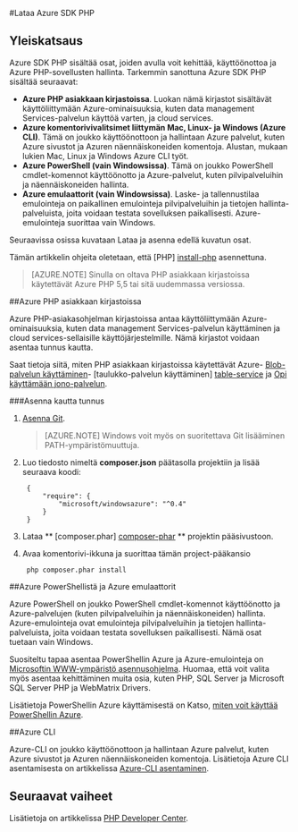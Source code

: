 <properties
    pageTitle="Lataa Azure SDK PHP"
    description="Opettele Lataa ja asenna Azure SDK PHP."
    documentationCenter="php"
    services="app-service\web"
    authors="allclark"
    manager="douge"
    editor=""/>

<tags
    ms.service="app-service-web"
    ms.workload="na"
    ms.tgt_pltfrm="na"
    ms.devlang="PHP"
    ms.topic="article"
    ms.date="06/01/2016"
    ms.author="allclark;yaqiyang"/>

#<a name="download-the-azure-sdk-for-php"></a>Lataa Azure SDK PHP

## <a name="overview"></a>Yleiskatsaus

Azure SDK PHP sisältää osat, joiden avulla voit kehittää, käyttöönottoa ja Azure PHP-sovellusten hallinta. Tarkemmin sanottuna Azure SDK PHP sisältää seuraavat:

* **Azure PHP asiakkaan kirjastoissa**. Luokan nämä kirjastot sisältävät käyttöliittymään Azure-ominaisuuksia, kuten data management Services-palvelun käyttöä varten, ja cloud services.  
* **Azure komentorivivalitsimet liittymän Mac, Linux- ja Windows (Azure CLI)**. Tämä on joukko käyttöönottoon ja hallintaan Azure palvelut, kuten Azure sivustot ja Azuren näennäiskoneiden komentoja. Alustan, mukaan lukien Mac, Linux ja Windows Azure CLI työt.
* **Azure PowerShell (vain Windowsissa)**. Tämä on joukko PowerShell cmdlet-komennot käyttöönotto ja Azure-palvelut, kuten pilvipalveluihin ja näennäiskoneiden hallinta.
* **Azure emulaattorit (vain Windowsissa)**. Laske- ja tallennustilaa emulointeja on paikallinen emulointeja pilvipalveluihin ja tietojen hallinta-palveluista, joita voidaan testata sovelluksen paikallisesti. Azure-emulointeja suorittaa vain Windows.

Seuraavissa osissa kuvataan Lataa ja asenna edellä kuvatun osat.

Tämän artikkelin ohjeita oletetaan, että [PHP] [ install-php] asennettuna.

> [AZURE.NOTE] Sinulla on oltava PHP asiakkaan kirjastoissa käytettävät Azure PHP 5,5 tai sitä uudemmassa versiossa.

##<a name="php-client-libraries-for-azure"></a>Azure PHP asiakkaan kirjastoissa

Azure PHP-asiakasohjelman kirjastoissa antaa käyttöliittymään Azure-ominaisuuksia, kuten data management Services-palvelun käyttäminen ja cloud services-sellaisille käyttöjärjestelmille. Nämä kirjastot voidaan asentaa tunnus kautta.

Saat tietoja siitä, miten PHP asiakkaan kirjastoissa käytettävät Azure- [Blob-palvelun käyttäminen][blob-service]- [taulukko-palvelun käyttäminen] [ table-service] ja [Opi käyttämään jono-palvelun][queue-service].

###<a name="install-via-composer"></a>Asenna kautta tunnus

1. [Asenna Git][install-git].


    > [AZURE.NOTE] Windows voit myös on suoritettava Git lisääminen PATH-ympäristömuuttuja.

2. Luo tiedosto nimeltä **composer.json** päätasolla projektiin ja lisää seuraava koodi:

        {
            "require": {
                "microsoft/windowsazure": "^0.4"
            }
        }

3. Lataa ** [composer.phar] [ composer-phar] ** projektin pääsivustoon.

4. Avaa komentorivi-ikkuna ja suorittaa tämän project-pääkansio

        php composer.phar install

##<a name="azure-powershell-and-azure-emulators"></a>Azure PowerShellistä ja Azure emulaattorit

Azure PowerShell on joukko PowerShell cmdlet-komennot käyttöönotto ja Azure-palvelujen (kuten pilvipalveluihin ja näennäiskoneiden) hallinta. Azure-emulointeja ovat emulointeja pilvipalveluihin ja tietojen hallinta-palveluista, joita voidaan testata sovelluksen paikallisesti. Nämä osat tuetaan vain Windows.

Suositeltu tapaa asentaa PowerShellin Azure ja Azure-emulointeja on [Microsoftin WWW-ympäristö asennusohjelma][download-wpi]. Huomaa, että voit valita myös asentaa kehittäminen muita osia, kuten PHP, SQL Server ja Microsoft SQL Server PHP ja WebMatrix Drivers.

Lisätietoja PowerShellin Azure käyttämisestä on Katso, [miten voit käyttää PowerShellin Azure][powershell-tools].

##<a name="azure-cli"></a>Azure CLI

Azure-CLI on joukko käyttöönottoon ja hallintaan Azure palvelut, kuten Azure sivustot ja Azuren näennäiskoneiden komentoja. Lisätietoja Azure CLI asentamisesta on artikkelissa [Azure-CLI asentaminen](xplat-cli-install.md).

## <a name="next-steps"></a>Seuraavat vaiheet

Lisätietoja on artikkelissa [PHP Developer Center](/develop/php/).


[install-php]: http://www.php.net/manual/en/install.php
[composer-github]: https://github.com/composer/composer
[composer-phar]: http://getcomposer.org/composer.phar
[nodejs-org]: http://nodejs.org/
[install-node-linux]: https://github.com/joyent/node/wiki/Installing-Node.js-via-package-manager
[download-wpi]: http://go.microsoft.com/fwlink/?LinkId=253447
[mac-installer]: http://go.microsoft.com/fwlink/?LinkId=252249
[blob-service]: http://go.microsoft.com/fwlink/?LinkId=252714
[table-service]: http://go.microsoft.com/fwlink/?LinkId=252715
[queue-service]: http://go.microsoft.com/fwlink/?LinkId=252716
[azure cli]: http://go.microsoft.com/fwlink/?LinkId=252717
[powershell-tools]: http://go.microsoft.com/fwlink/?LinkId=252718
[php-sdk-github]: http://go.microsoft.com/fwlink/?LinkId=252719
[install-git]: http://git-scm.com/book/en/Getting-Started-Installing-Git
